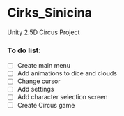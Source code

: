 # Cirks_Sinicina
Unity 2.5D Circus Project


### To do list:
- [ ] Create main menu
- [ ] Add animations to dice and clouds  
- [ ] Change cursor 
- [ ] Add settings
- [ ] Add character selection screen
- [ ] Create Circus game